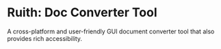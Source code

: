 # Ruith: Doc Converter Tool
A cross-platform and user-friendly GUI document converter tool that also provides rich accessibility. 
